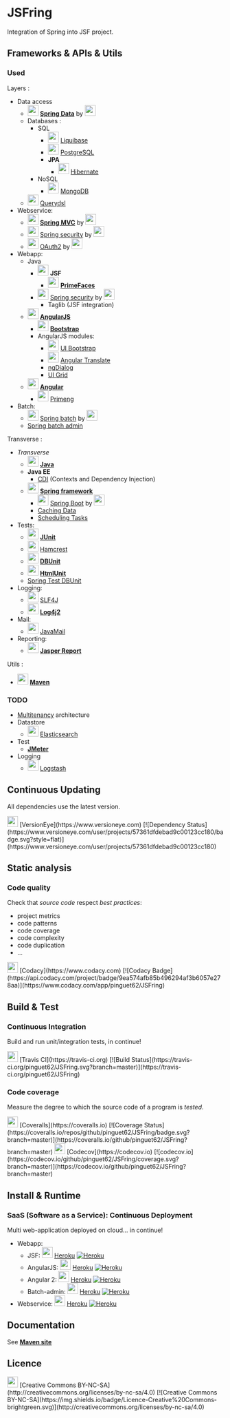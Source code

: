 ﻿# JSFring

Integration of Spring into JSF project.

## Frameworks & APIs & Utils

### Used

Layers :
* Data access
	* <img src="https://www.javacodegeeks.com/wp-content/uploads/2014/07/spring-data-project.png" height="25" /> [**Spring Data**](http://projects.spring.io/spring-data) by <img src="https://upload.wikimedia.org/wikipedia/fr/d/d0/Spring_framework.png" height="25" />
	* Databases :
		* SQL
			* <img src="http://blog.soat.fr/wp-content/uploads/2015/10/lb-square.jpg" height="25" /> [Liquibase](http://www.liquibase.org)
			* <img src="https://upload.wikimedia.org/wikipedia/commons/thumb/2/29/Postgresql_elephant.svg/langfr-540px-Postgresql_elephant.svg.png" height="25" /> [PostgreSQL](http://www.postgresql.org)
			* **JPA**
				* <img src="http://static.jboss.org/hibernate/images/hibernate_logo_whitebkg_200px.png" height="25" /> [Hibernate](http://hibernate.org)
		* NoSQL
			* <img src="https://upload.wikimedia.org/wikipedia/en/4/45/MongoDB-Logo.svg" height="25" /> [MongoDB](https://www.mongodb.org)
	* <img src="https://avatars2.githubusercontent.com/u/7044479?v=3&s=200" height="25" /> [Querydsl](http://www.querydsl.com)
* Webservice:
	* <img src="https://upload.wikimedia.org/wikipedia/fr/d/d0/Spring_framework.png" height="25" /> [**Spring MVC**](https://spring.io/guides/gs/serving-web-content/) by <img src="https://upload.wikimedia.org/wikipedia/fr/d/d0/Spring_framework.png" height="25" />
	* <img src="https://www.javacodegeeks.com/wp-content/uploads/2014/07/spring-security-project.png" height="25" /> [Spring security](http://projects.spring.io/spring-security) by <img src="https://upload.wikimedia.org/wikipedia/fr/d/d0/Spring_framework.png" height="25" />
	* <img src="http://oauth.net/images/oauth-2-sm.png" height="25" /> [OAuth2](http://oauth.net/2) by <img src="https://upload.wikimedia.org/wikipedia/fr/d/d0/Spring_framework.png" height="25" />
* Webapp:
	* Java
		* <img src="https://upload.wikimedia.org/wikipedia/commons/thumb/7/75/20110510-jsf-logo.tiff/lossless-page1-320px-20110510-jsf-logo.tiff.png" height="25" /> **JSF**
			* <img src="http://www.primefaces.org/images/logo.png" height="25" /> [**PrimeFaces**](http://primefaces.org)
		* <img src="https://www.javacodegeeks.com/wp-content/uploads/2014/07/spring-security-project.png" height="25" /> [Spring security](http://projects.spring.io/spring-security) by <img src="https://upload.wikimedia.org/wikipedia/fr/d/d0/Spring_framework.png" height="25" />
			* Taglib (JSF integration)
	* <img src="https://angularjs.org/img/AngularJS-large.png" height="25" /> [**AngularJS**](https://angularjs.org)
		* <img src="https://upload.wikimedia.org/wikipedia/fr/1/13/TwitterBootstrap.png" height="25" /> [**Bootstrap**](http://getbootstrap.com)
		* AngularJS modules:
			* <img src="http://angular-ui.github.io/bootstrap/assets/favicon.ico" height="25" /> [UI Bootstrap](https://angular-ui.github.io/bootstrap)
			* <img src="https://angular-translate.github.io/img/logo/angular-translate-alternative/angular-translate_alternative_medium2.png" height="25" /> [Angular Translate](https://angular-translate.github.io)
			* [ngDialog](http://ngmodules.org/modules/ngDialog)
			* [UI Grid](http://ui-grid.info)
	* <img src="https://angular.io/resources/images/logos/angular/angular.svg" height="25" /> [**Angular**](https://angular.io)
		* <img src="http://www.primefaces.org/primeng/showcase/resources/images/primeng.svg" height="25" /> [Primeng](http://www.primefaces.org/primeng)
* Batch:
	* <img src="https://www.javacodegeeks.com/wp-content/uploads/2014/07/spring-batch-project.png" height="25" /> [Spring batch](http://projects.spring.io/spring-batch) by <img src="https://upload.wikimedia.org/wikipedia/fr/d/d0/Spring_framework.png" height="25" />
	* [Spring batch admin](http://docs.spring.io/spring-batch-admin)

Transverse :
* *Transverse*
	* <img src="https://upload.wikimedia.org/wikipedia/fr/2/2e/Java_Logo.svg" height="25" /> [**Java**](http://www.oracle.com/technetwork/java/index.html)
	* **Java EE**
		* [CDI](https://docs.oracle.com/javaee/7/tutorial/cdi-basic.htm) (Contexts and Dependency Injection)
	* <img src="https://upload.wikimedia.org/wikipedia/fr/d/d0/Spring_framework.png" height="25" /> [**Spring framework**](http://projects.spring.io/spring-framework)
		* <img src="http://g00glen00b.be/wp-content/uploads/2012/08/spring-boot-logo.png" height="25" /> [Spring Boot](http://projects.spring.io/spring-boot) by <img src="https://upload.wikimedia.org/wikipedia/fr/d/d0/Spring_framework.png" height="25" />
		* [Caching Data](https://spring.io/guides/gs/caching)
		* [Scheduling Tasks](https://spring.io/guides/gs/scheduling-tasks)
* Tests:
	* <img src="http://junit.org/junit4/images/junit-logo.png" height="25" /> [**JUnit**](http://junit.org)
	* <img src="http://hamcrest.org/images/logo.jpg" height="25" /> [Hamcrest](http://hamcrest.org/JavaHamcrest)
	* <img src="http://dbunit.sourceforge.net/images/dbunit-logo.jpg" height="25" /> [**DBUnit**](http://dbunit.sourceforge.net)
	* <img src="http://htmlunit.sourceforge.net/images/GargoyleSoftwareLogo.jpg" height="25" /> [**HtmlUnit**](http://htmlunit.sourceforge.net/)
	* [Spring Test DBUnit](http://springtestdbunit.github.io/spring-test-dbunit)
* Logging:
	* <img src="http://www.slf4j.org/images/logos/slf4j-logo.jpg" height="25" /> [SLF4J](http://www.slf4j.org)
	* <img src="http://logging.apache.org/log4j/2.x/images/logo.jpg" height="25" /> [**Log4j2**](http://logging.apache.org/log4j/2.x)
* Mail:
	* <img src="https://upload.wikimedia.org/wikipedia/fr/d/d0/Spring_framework.png" height="25" /> [JavaMail](http://www.oracle.com/technetwork/java/javamail/index.html)
* Reporting:
	* <img src="http://community-static.jaspersoft.com/sites/default/files/styles/project_icon/public/projects/icons/js_reports-library_1_rg2.png?itok=YfQKPh7R" height="25" /> [**Jasper Report**](https://community.jaspersoft.com/project/jasperreports-server)

Utils :
* <img src="https://maven.apache.org/images/maven-logo-black-on-white.png" height="25" /> [**Maven**](https://maven.apache.org)

### TODO

* [Multitenancy](https://en.wikipedia.org/wiki/Multitenancy) architecture
* Datastore
	* <img src="http://www.steamulo.com/blobs/com.cardiweb.cardiboxv6.cm.business.Article/3131807079036093132/img/1/fr/logo-elastic.png" height="25" /> [Elasticsearch](https://www.elastic.co/fr)
* Test
	* [**JMeter**](http://jmeter.apache.org)
* Logging
	* <img src="http://logz.io/wp-content/uploads/2015/12/logstash-logo.png" height="25" /> [Logstash](https://www.elastic.co/products/logstash)

## Continuous Updating

All dependencies use the latest version.

<img src="https://www.versioneye.com/assets/verisoneye-logo-small-09d4dc67649e8bb51adc2c37216a341f01306950d556f4024c82c302f259ebda.png" height="25" /> 
[VersionEye](https://www.versioneye.com) 
[![Dependency Status](https://www.versioneye.com/user/projects/57361dfdebad9c00123cc180/badge.svg?style=flat)](https://www.versioneye.com/user/projects/57361dfdebad9c00123cc180)

## Static analysis

### Code quality

Check that *source code* respect *best practices*:
* project metrics
* code patterns
* code coverage
* code complexity
* code duplication
* ...

<img src="https://www.codacy.com/versioned/images/favicon.png" height="25" /> 
[Codacy](https://www.codacy.com) 
[![Codacy Badge](https://api.codacy.com/project/badge/9ea574afb85b496294af3b6057e278aa)](https://www.codacy.com/app/pinguet62/JSFring)

## Build & Test

### Continuous Integration

Build and run unit/integration tests, in continue!

<img src="http://img.photobucket.com/albums/v330/pretendercrazy/travis-an_zpsb8ef2f7e.gif" height="25" /> 
[Travis CI](https://travis-ci.org) 
[![Build Status](https://travis-ci.org/pinguet62/JSFring.svg?branch=master)](https://travis-ci.org/pinguet62/JSFring)

### Code coverage

Measure the degree to which the source code of a program is *tested*.

<img src="https://coveralls.io/favicon.png" height="25" /> 
[Coveralls](https://coveralls.io) 
[![Coverage Status](https://coveralls.io/repos/github/pinguet62/JSFring/badge.svg?branch=master)](https://coveralls.io/github/pinguet62/JSFring?branch=master)

<img src="https://avatars2.githubusercontent.com/u/8226205?v=3&s=200" height="25" /> 
[Codecov](https://codecov.io) 
[![codecov.io](https://codecov.io/github/pinguet62/JSFring/coverage.svg?branch=master)](https://codecov.io/github/pinguet62/JSFring?branch=master)

## Install & Runtime

### SaaS (Software as a Service): Continuous Deployment

Multi web-application deployed on cloud... in continue!

* Webapp:
	* JSF: <img src="https://www-assets3.herokucdn.com/assets/logo-purple-08fb38cebb99e3aac5202df018eb337c5be74d5214768c90a8198c97420e4201.svg" height="25" /> [Heroku](https://www.heroku.com/home) [![Heroku](https://heroku-badge.herokuapp.com/?app=jsfring-webapp-jsf)](https://jsfring-webapp-jsf.herokuapp.com)
	* AngularJS: <img src="https://www-assets3.herokucdn.com/assets/logo-purple-08fb38cebb99e3aac5202df018eb337c5be74d5214768c90a8198c97420e4201.svg" height="25" /> [Heroku](https://www.heroku.com/home) [![Heroku](https://heroku-badge.herokuapp.com/?app=jsfring-webapp-angularjs)](https://jsfring-webapp-angularjs.herokuapp.com)
	* Angular 2: <img src="https://www-assets3.herokucdn.com/assets/logo-purple-08fb38cebb99e3aac5202df018eb337c5be74d5214768c90a8198c97420e4201.svg" height="25" /> [Heroku](https://www.heroku.com/home) [![Heroku](https://heroku-badge.herokuapp.com/?app=jsfring-webapp-angular2)](https://jsfring-webapp-angular2.herokuapp.com)
	* Batch-admin: <img src="https://www-assets3.herokucdn.com/assets/logo-purple-08fb38cebb99e3aac5202df018eb337c5be74d5214768c90a8198c97420e4201.svg" height="25" /> [Heroku](https://www.heroku.com/home) [![Heroku](https://heroku-badge.herokuapp.com/?app=jsfring-batch-admin)](https://jsfring-batch-admin.herokuapp.com)
* Webservice: <img src="https://www-assets3.herokucdn.com/assets/logo-purple-08fb38cebb99e3aac5202df018eb337c5be74d5214768c90a8198c97420e4201.svg" height="25" /> [Heroku](https://www.heroku.com/home) [![Heroku](https://heroku-badge.herokuapp.com/?app=jsfring-webservice)](https://jsfring-webservice.herokuapp.com)

## Documentation

See [**Maven site**](http://pinguet62.github.io/JSFring)

## Licence

<img src="http://mirrors.creativecommons.org/presskit/buttons/88x31/png/by-nc-sa.png" height="25" />
[Creative Commons BY-NC-SA](http://creativecommons.org/licenses/by-nc-sa/4.0)
[![Creative Commons BY-NC-SA](https://img.shields.io/badge/Licence-Creative%20Commons-brightgreen.svg)](http://creativecommons.org/licenses/by-nc-sa/4.0)
